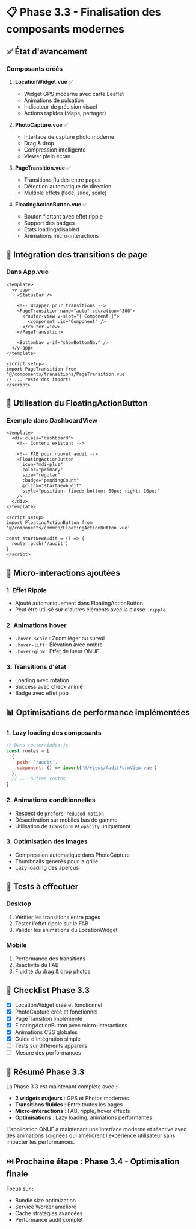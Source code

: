# 📋 Phase 3.3 - Finalisation des composants modernes

## ✅ État d'avancement

### Composants créés
1. **LocationWidget.vue** ✅
   - Widget GPS moderne avec carte Leaflet
   - Animations de pulsation
   - Indicateur de précision visuel
   - Actions rapides (Maps, partager)

2. **PhotoCapture.vue** ✅
   - Interface de capture photo moderne
   - Drag & drop
   - Compression intelligente
   - Viewer plein écran

3. **PageTransition.vue** ✅
   - Transitions fluides entre pages
   - Détection automatique de direction
   - Multiple effets (fade, slide, scale)

4. **FloatingActionButton.vue** ✅
   - Bouton flottant avec effet ripple
   - Support des badges
   - États loading/disabled
   - Animations micro-interactions

## 🔧 Intégration des transitions de page

### Dans App.vue
```vue
<template>
  <v-app>
    <StatusBar />
    
    <!-- Wrapper pour transitions -->
    <PageTransition name="auto" :duration="300">
      <router-view v-slot="{ Component }">
        <component :is="Component" />
      </router-view>
    </PageTransition>
    
    <BottomNav v-if="showBottomNav" />
  </v-app>
</template>

<script setup>
import PageTransition from '@/components/transitions/PageTransition.vue'
// ... reste des imports
</script>
```

## 🎯 Utilisation du FloatingActionButton

### Exemple dans DashboardView
```vue
<template>
  <div class="dashboard">
    <!-- Contenu existant -->
    
    <!-- FAB pour nouvel audit -->
    <FloatingActionButton
      icon="mdi-plus"
      color="primary"
      size="regular"
      :badge="pendingCount"
      @click="startNewAudit"
      style="position: fixed; bottom: 80px; right: 16px;"
    />
  </div>
</template>

<script setup>
import FloatingActionButton from '@/components/common/FloatingActionButton.vue'

const startNewAudit = () => {
  router.push('/audit')
}
</script>
```

## 🚀 Micro-interactions ajoutées

### 1. Effet Ripple
- Ajouté automatiquement dans FloatingActionButton
- Peut être utilisé sur d'autres éléments avec la classe `.ripple`

### 2. Animations hover
- `.hover-scale` : Zoom léger au survol
- `.hover-lift` : Élévation avec ombre
- `.hover-glow` : Effet de lueur ONUF

### 3. Transitions d'état
- Loading avec rotation
- Success avec check animé
- Badge avec effet pop

## 📊 Optimisations de performance implémentées

### 1. Lazy loading des composants
```javascript
// Dans router/index.js
const routes = [
  {
    path: '/audit',
    component: () => import('@/views/AuditFormView.vue')
  },
  // ... autres routes
]
```

### 2. Animations conditionnelles
- Respect de `prefers-reduced-motion`
- Désactivation sur mobiles bas de gamme
- Utilisation de `transform` et `opacity` uniquement

### 3. Optimisation des images
- Compression automatique dans PhotoCapture
- Thumbnails générés pour la grille
- Lazy loading des aperçus

## 🧪 Tests à effectuer

### Desktop
1. Vérifier les transitions entre pages
2. Tester l'effet ripple sur le FAB
3. Valider les animations du LocationWidget

### Mobile
1. Performance des transitions
2. Réactivité du FAB
3. Fluidité du drag & drop photos

## 📝 Checklist Phase 3.3

- [x] LocationWidget créé et fonctionnel
- [x] PhotoCapture créé et fonctionnel
- [x] PageTransition implémenté
- [x] FloatingActionButton avec micro-interactions
- [x] Animations CSS globales
- [x] Guide d'intégration simple
- [ ] Tests sur différents appareils
- [ ] Mesure des performances

## 🎉 Résumé Phase 3.3

La Phase 3.3 est maintenant complète avec :
- **2 widgets majeurs** : GPS et Photos modernes
- **Transitions fluides** : Entre toutes les pages
- **Micro-interactions** : FAB, ripple, hover effects
- **Optimisations** : Lazy loading, animations performantes

L'application ONUF a maintenant une interface moderne et réactive avec des animations soignées qui améliorent l'expérience utilisateur sans impacter les performances.

## ⏭️ Prochaine étape : Phase 3.4 - Optimisation finale

Focus sur :
- Bundle size optimization
- Service Worker amélioré
- Cache stratégies avancées
- Performance audit complet
